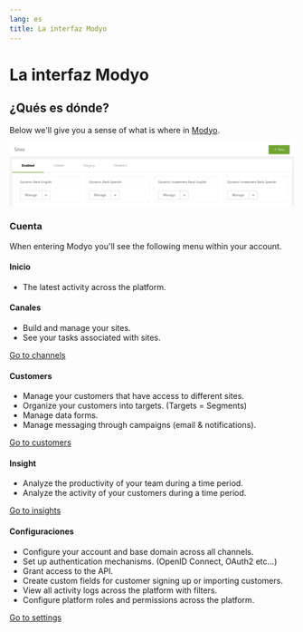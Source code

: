 ```yaml
---
lang: es
title: La interfaz Modyo
---
```


# La interfaz Modyo

## ¿Qués es dónde?

Below we'll give you a sense of what is where in [Modyo](https://www.modyo.com/).

![The Modyo interface](./modyo-screenshot.png)

### Cuenta

When entering Modyo you'll see the following menu within your account.

#### Inicio

- The latest activity across the platform.

#### Canales

- Build and manage your sites.
- See your tasks associated with sites.

[Go to channels](https://support.modyo.com/hc/en-us/articles/360006583292-What-is-Channels-)

#### Customers

- Manage your customers that have access to different sites.
- Organize your customers into targets. \(Targets = Segments\)
- Manage data forms.
- Manage messaging through campaigns \(email & notifications\).

[Go to customers](https://support.modyo.com/hc/en-us/articles/360006583432)

#### Insight

- Analyze the productivity of your team during a time period.
- Analyze the activity of your customers during a time period.

[Go to insights](https://support.modyo.com/hc/en-us/articles/360005114872-Insights)

#### Configuraciones

- Configure your account and base domain across all channels.
- Set up authentication mechanisms. \(OpenID Connect, OAuth2 etc...\)
- Grant access to the API.
- Create custom fields for customer signing up or importing customers.
- View all activity logs across the platform with filters.
- Configure platform roles and permissions across the platform.

[Go to settings](https://support.modyo.com/hc/en-us/articles/360002805792-Account-Settings)
